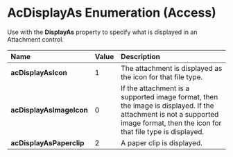 
# AcDisplayAs Enumeration (Access)

Use with the  **DisplayAs** property to specify what is displayed in an Attachment control.



|**Name**|**Value**|**Description**|
|:-----|:-----|:-----|
| **acDisplayAsIcon**|1|The attachment is displayed as the icon for that file type.|
| **acDisplayAsImageIcon**|0|If the attachment is a supported image format, then the image is displayed. If the attachment is not a supported image format, then the icon for that file type is displayed.|
| **acDisplayAsPaperclip**|2|A paper clip is displayed.|
